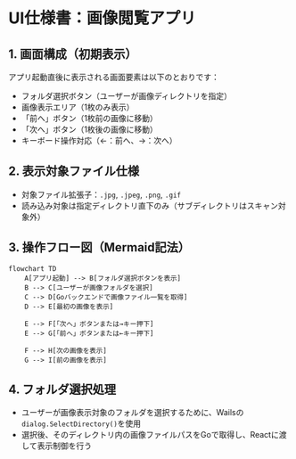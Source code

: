 # UI仕様書：画像閲覧アプリ

## 1. 画面構成（初期表示）

アプリ起動直後に表示される画面要素は以下のとおりです：

* フォルダ選択ボタン（ユーザーが画像ディレクトリを指定）
* 画像表示エリア（1枚のみ表示）
* 「前へ」ボタン（1枚前の画像に移動）
* 「次へ」ボタン（1枚後の画像に移動）
* キーボード操作対応（←：前へ、→：次へ）

## 2. 表示対象ファイル仕様

* 対象ファイル拡張子：`.jpg`, `.jpeg`, `.png`, `.gif`
* 読み込み対象は指定ディレクトリ直下のみ（サブディレクトリはスキャン対象外）

## 3. 操作フロー図（Mermaid記法）

```mermaid
flowchart TD
    A[アプリ起動] --> B[フォルダ選択ボタンを表示]
    B --> C[ユーザーが画像フォルダを選択]
    C --> D[Goバックエンドで画像ファイル一覧を取得]
    D --> E[最初の画像を表示]

    E --> F[「次へ」ボタンまたは→キー押下]
    E --> G[「前へ」ボタンまたは←キー押下]

    F --> H[次の画像を表示]
    G --> I[前の画像を表示]
```

## 4. フォルダ選択処理

* ユーザーが画像表示対象のフォルダを選択するために、Wailsの`dialog.SelectDirectory()`を使用
* 選択後、そのディレクトリ内の画像ファイルパスをGoで取得し、Reactに渡して表示制御を行う

